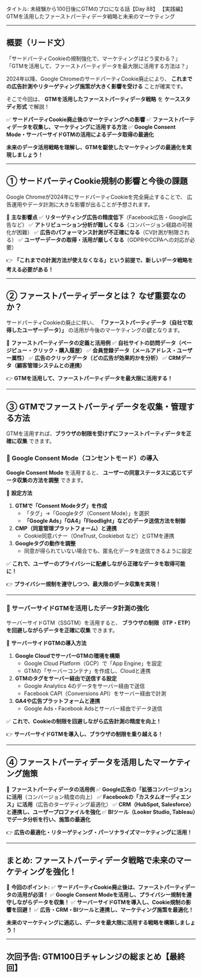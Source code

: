 タイトル: 未経験から100日後にGTMのプロになる話【Day 88】
【実践編】GTMを活用したファーストパーティデータ戦略と未来のマーケティング

---

## **概要（リード文）**

「サードパーティCookieの規制強化で、マーケティングはどう変わる？」
「GTMを活用して、ファーストパーティデータを最大限に活用する方法は？」

2024年以降、Google ChromeのサードパーティCookie廃止により、
**これまでの広告計測やリターゲティング施策が大きく影響を受ける** ことが確実です。

そこで今回は、 **GTMを活用したファーストパーティデータ戦略** を **ケーススタディ形式** で解説！

✅ **サードパーティCookie廃止後のマーケティングへの影響**
✅ **ファーストパーティデータを収集し、マーケティングに活用する方法**
✅ **Google Consent Mode・サーバーサイドGTMの活用によるデータ取得の最適化**

**未来のデータ活用戦略を理解し、GTMを駆使したマーケティングの最適化を実現しましょう！**

---

## **① サードパーティCookie規制の影響と今後の課題**

Google Chromeが2024年にサードパーティCookieを完全廃止することで、
広告運用やデータ計測に大きな影響が出ることが予想されます。

📌 **主な影響点**
✅ **リターゲティング広告の精度低下**（Facebook広告・Google広告など）
✅ **アトリビューション分析が難しくなる**（コンバージョン経路の可視化が困難）
✅ **広告のパフォーマンス計測が不正確になる**（CV計測が制限される）
✅ **ユーザーデータの取得・活用が厳しくなる**（GDPRやCCPAへの対応が必要）

👉 **「これまでの計測方法が使えなくなる」という前提で、新しいデータ戦略を考える必要がある！**

---

## **② ファーストパーティデータとは？ なぜ重要なのか？**

サードパーティCookieの廃止に伴い、
**「ファーストパーティデータ（自社で取得したユーザーデータ）」** の活用が今後のマーケティングの鍵となります。

📌 **ファーストパーティデータの定義と活用例**
✅ **自社サイトの訪問データ（ページビュー・クリック・購入履歴）**
✅ **会員登録データ（メールアドレス・ユーザー属性）**
✅ **広告のクリックデータ（どの広告が効果的かを分析）**
✅ **CRMデータ（顧客管理システムとの連携）**

👉 **GTMを活用して、ファーストパーティデータを最大限に活用する！**

---

## **③ GTMでファーストパーティデータを収集・管理する方法**

GTMを活用すれば、**ブラウザの制限を受けずにファーストパーティデータを正確に収集** できます。

### **🔹 Google Consent Mode（コンセントモード）の導入**

**Google Consent Mode** を活用すると、
**ユーザーの同意ステータスに応じてデータ収集の方法を調整** できます。

📌 **設定方法**
1. **GTMで「Consent Modeタグ」を作成**
   - 「タグ」→「Googleタグ（Consent Mode）」を選択
   - **「Google Ads」「GA4」「Floodlight」などのデータ送信方法を制御**
2. **CMP（同意管理プラットフォーム）と連携**
   - Cookie同意バナー（OneTrust, Cookiebot など）とGTMを連携
3. **Googleタグの動作を調整**
   - 同意が得られていない場合でも、匿名化データを送信できるように設定

✅ **これで、ユーザーのプライバシーに配慮しながら正確なデータを取得可能に！**

👉 **プライバシー規制を遵守しつつ、最大限のデータ収集を実現！**

---

### **🔹 サーバーサイドGTMを活用したデータ計測の強化**

サーバーサイドGTM（SSGTM）を活用すると、
**ブラウザの制限（ITP・ETP）を回避しながらデータを正確に収集** できます。

📌 **サーバーサイドGTMの導入方法**
1. **Google CloudでサーバーGTMの環境を構築**
   - Google Cloud Platform（GCP）で「App Engine」を設定
   - GTMの「サーバーコンテナ」を作成し、Cloudと連携
2. **GTMのタグをサーバー経由で送信する設定**
   - Google Analytics 4のデータをサーバー経由で送信
   - Facebook CAPI（Conversions API）をサーバー経由で計測
3. **GA4や広告プラットフォームと連携**
   - Google Ads・Facebook Adsとサーバー経由でデータ送信

✅ **これで、Cookieの制限を回避しながら広告計測の精度を向上！**

👉 **サーバーサイドGTMを導入し、ブラウザの制限を乗り越える！**

---

## **④ ファーストパーティデータを活用したマーケティング施策**

📌 **ファーストパーティデータの活用例**
✅ **Google広告の「拡張コンバージョン」に活用**（コンバージョン精度の向上）
✅ **Facebookの「カスタムオーディエンス」に活用**（広告のターゲティング最適化）
✅ **CRM（HubSpot, Salesforce）と連携し、ユーザープロファイルを強化**
✅ **BIツール（Looker Studio, Tableau）でデータ分析を行い、施策の最適化**

👉 **広告の最適化・リターゲティング・パーソナライズマーケティングに活用！**

---

## **まとめ: ファーストパーティデータ戦略で未来のマーケティングを強化！**

📌 **今回のポイント:**
✅ **サードパーティCookie廃止後は、ファーストパーティデータの活用が必須！**
✅ **Google Consent Modeを活用し、プライバシー規制を遵守しながらデータを収集！**
✅ **サーバーサイドGTMを導入し、Cookie規制の影響を回避！**
✅ **広告・CRM・BIツールと連携し、マーケティング施策を最適化！**

**未来のマーケティングに適応し、データを最大限に活用する戦略を構築しましょう！**

---

## **次回予告: GTM100日チャレンジの総まとめ【最終回】**

